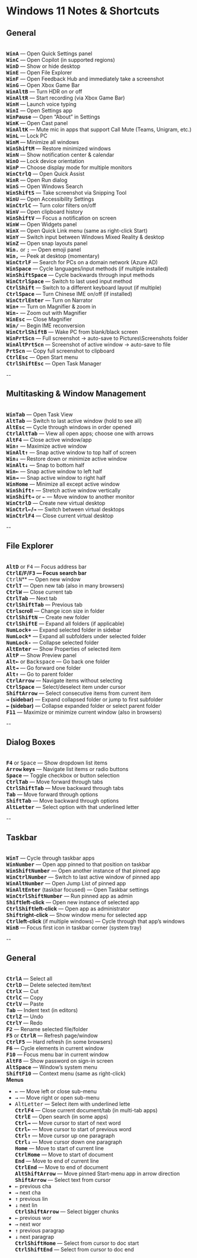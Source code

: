 # Windows 11 Notes & Shortcuts

## General

<br>**<kbd>Win</kbd><kbd>A</kbd>** — Open Quick Settings panel
<br>**<kbd>Win</kbd><kbd>C</kbd>** — Open Copilot (in supported regions)
<br>**<kbd>Win</kbd><kbd>D</kbd>** — Show or hide desktop
<br>**<kbd>Win</kbd><kbd>E</kbd>** — Open File Explorer
<br>**<kbd>Win</kbd><kbd>F</kbd>** — Open Feedback Hub and immediately take a screenshot
<br>**<kbd>Win</kbd><kbd>G</kbd>** — Open Xbox Game Bar
<br>**<kbd>Win</kbd><kbd>Alt</kbd><kbd>B</kbd>** — Turn HDR on or off
<br>**<kbd>Win</kbd><kbd>Alt</kbd><kbd>R</kbd>** — Start recording (via Xbox Game Bar)
<br>**<kbd>Win</kbd><kbd>H</kbd>** — Launch voice typing
<br>**<kbd>Win</kbd><kbd>I</kbd>** — Open Settings app
<br>**<kbd>Win</kbd><kbd>Pause</kbd>** — Open “About” in Settings
<br>**<kbd>Win</kbd><kbd>K</kbd>** — Open Cast panel
<br>**<kbd>Win</kbd><kbd>Alt</kbd><kbd>K</kbd>** — Mute mic in apps that support Call Mute (Teams, Unigram, etc.)
<br>**<kbd>Win</kbd><kbd>L</kbd>** — Lock PC
<br>**<kbd>Win</kbd><kbd>M</kbd>** — Minimize all windows
<br>**<kbd>Win</kbd><kbd>Shift</kbd><kbd>M</kbd>** — Restore minimized windows
<br>**<kbd>Win</kbd><kbd>N</kbd>** — Show notification center & calendar
<br>**<kbd>Win</kbd><kbd>O</kbd>** — Lock device orientation
<br>**<kbd>Win</kbd><kbd>P</kbd>** — Choose display mode for multiple monitors
<br>**<kbd>Win</kbd><kbd>Ctrl</kbd><kbd>Q</kbd>** — Open Quick Assist
<br>**<kbd>Win</kbd><kbd>R</kbd>** — Open Run dialog
<br>**<kbd>Win</kbd><kbd>S</kbd>** — Open Windows Search
<br>**<kbd>Win</kbd><kbd>Shift</kbd><kbd>S</kbd>** — Take screenshot via Snipping Tool
<br>**<kbd>Win</kbd><kbd>U</kbd>** — Open Accessibility Settings
<br>**<kbd>Win</kbd><kbd>Ctrl</kbd><kbd>C</kbd>** — Turn color filters on/off
<br>**<kbd>Win</kbd><kbd>V</kbd>** — Open clipboard history
<br>**<kbd>Win</kbd><kbd>Shift</kbd><kbd>V</kbd>** — Focus a notification on screen
<br>**<kbd>Win</kbd><kbd>W</kbd>** — Open Widgets panel
<br>**<kbd>Win</kbd><kbd>X</kbd>** — Open Quick Link menu (same as right-click Start)
<br>**<kbd>Win</kbd><kbd>Y</kbd>** — Switch input between Windows Mixed Reality & desktop
<br>**<kbd>Win</kbd><kbd>Z</kbd>** — Open snap layouts panel
<br>**<kbd>Win</kbd><kbd>.</kbd>** or <kbd>;</kbd> — Open emoji panel
<br>**<kbd>Win</kbd><kbd>,</kbd>** — Peek at desktop (momentary)
<br>**<kbd>Win</kbd><kbd>Ctrl</kbd><kbd>F</kbd>** — Search for PCs on a domain network (Azure AD)
<br>**<kbd>Win</kbd><kbd>Space</kbd>** — Cycle languages/input methods (if multiple installed)
<br>**<kbd>Win</kbd><kbd>Shift</kbd><kbd>Space</kbd>** — Cycle backwards through input methods
<br>**<kbd>Win</kbd><kbd>Ctrl</kbd><kbd>Space</kbd>** — Switch to last used input method
<br>**<kbd>Ctrl</kbd><kbd>Shift</kbd>** — Switch to a different keyboard layout (if multiple)
<br>**<kbd>Ctrl</kbd><kbd>Space</kbd>** — Turn Chinese IME on/off (if installed)
<br>**<kbd>Win</kbd><kbd>Ctrl</kbd><kbd>Enter</kbd>** — Turn on Narrator
<br>**<kbd>Win</kbd><kbd>+</kbd>** — Turn on Magnifier & zoom in
<br>**<kbd>Win</kbd><kbd>-</kbd>** — Zoom out with Magnifier
<br>**<kbd>Win</kbd><kbd>Esc</kbd>** — Close Magnifier
<br>**<kbd>Win</kbd><kbd>/</kbd>** — Begin IME reconversion
<br>**<kbd>Win</kbd><kbd>Ctrl</kbd><kbd>Shift</kbd><kbd>B</kbd>** — Wake PC from blank/black screen
<br>**<kbd>Win</kbd><kbd>PrtScn</kbd>** — Full screenshot → auto-save to Pictures\Screenshots folder
<br>**<kbd>Win</kbd><kbd>Alt</kbd><kbd>PrtScn</kbd>** — Screenshot of active window → auto-save to file
<br>**<kbd>PrtScn</kbd>** — Copy full screenshot to clipboard
<br>**<kbd>Ctrl</kbd><kbd>Esc</kbd>** — Open Start menu
<br>**<kbd>Ctrl</kbd><kbd>Shift</kbd><kbd>Esc</kbd>** — Open Task Manager

--

## Multitasking & Window Management

<br>**<kbd>Win</kbd><kbd>Tab</kbd>** — Open Task View
<br>**<kbd>Alt</kbd><kbd>Tab</kbd>** — Switch to last active window (hold to see all)
<br>**<kbd>Alt</kbd><kbd>Esc</kbd>** — Cycle through windows in order opened
<br>**<kbd>Ctrl</kbd><kbd>Alt</kbd><kbd>Tab</kbd>** — View all open apps; choose one with arrows
<br>**<kbd>Alt</kbd><kbd>F4</kbd>** — Close active window/app
<br>**<kbd>Win</kbd><kbd>↑</kbd>** — Maximize active window
<br>**<kbd>Win</kbd><kbd>Alt</kbd><kbd>↑</kbd>** — Snap active window to top half of screen
<br>**<kbd>Win</kbd><kbd>↓</kbd>** — Restore down or minimize active window
<br>**<kbd>Win</kbd><kbd>Alt</kbd><kbd>↓</kbd>** — Snap to bottom half
<br>**<kbd>Win</kbd><kbd>←</kbd>** — Snap active window to left half
<br>**<kbd>Win</kbd><kbd>→</kbd>** — Snap active window to right half
<br>**<kbd>Win</kbd><kbd>Home</kbd>** — Minimize all except active window
<br>**<kbd>Win</kbd><kbd>Shift</kbd><kbd>↑</kbd>** — Stretch active window vertically
<br>**<kbd>Win</kbd><kbd>Shift</kbd><kbd>→</kbd>** or <kbd>←</kbd> — Move window to another monitor
<br>**<kbd>Win</kbd><kbd>Ctrl</kbd><kbd>D</kbd>** — Create new virtual desktop
<br>**<kbd>Win</kbd><kbd>Ctrl</kbd><kbd>←</kbd>/<kbd>→</kbd>** — Switch between virtual desktops
<br>**<kbd>Win</kbd><kbd>Ctrl</kbd><kbd>F4</kbd>** — Close current virtual desktop

--

## File Explorer

<br>**<kbd>Alt</kbd><kbd>D</kbd>** or <kbd>F4</kbd> — Focus address bar
<br>**<kbd>Ctrl</kbd><kbd>E</kbd>/<kbd>F</kbd>/<kbd>F3</kbd> — Focus search bar
<br>**<kbd>Ctrl</kbd><kbd>N</kbd>** — Open new window
<br>**<kbd>Ctrl</kbd><kbd>T</kbd>** — Open new tab (also in many browsers)
<br>**<kbd>Ctrl</kbd><kbd>W</kbd>** — Close current tab
<br>**<kbd>Ctrl</kbd><kbd>Tab</kbd>** — Next tab
<br>**<kbd>Ctrl</kbd><kbd>Shift</kbd><kbd>Tab</kbd>** — Previous tab
<br>**<kbd>Ctrl</kbd>scroll** — Change icon size in folder
<br>**<kbd>Ctrl</kbd><kbd>Shift</kbd><kbd>N</kbd>** — Create new folder
<br>**<kbd>Ctrl</kbd><kbd>Shift</kbd><kbd>E</kbd>** — Expand all folders (if applicable)
<br>**<kbd>NumLock</kbd><kbd>+</kbd>** — Expand selected folder in sidebar
<br>**<kbd>NumLock</kbd><kbd>*</kbd>** — Expand all subfolders under selected folder
<br>**<kbd>NumLock</kbd><kbd>-</kbd>** — Collapse selected folder
<br>**<kbd>Alt</kbd><kbd>Enter</kbd>** — Show Properties of selected item
<br>**<kbd>Alt</kbd><kbd>P</kbd>** — Show Preview panel
<br>**<kbd>Alt</kbd><kbd>←</kbd>** or <kbd>Backspace</kbd> — Go back one folder
<br>**<kbd>Alt</kbd><kbd>→</kbd>** — Go forward one folder
<br>**<kbd>Alt</kbd><kbd>↑</kbd>** — Go to parent folder
<br>**<kbd>Ctrl</kbd><kbd>Arrow</kbd>** — Navigate items without selecting
<br>**<kbd>Ctrl</kbd><kbd>Space</kbd>** — Select/deselect item under cursor
<br>**<kbd>Shift</kbd><kbd>Arrow</kbd>** — Select consecutive items from current item
<br>**<kbd>→</kbd> (sidebar)** — Expand collapsed folder or jump to first subfolder
<br>**<kbd>←</kbd> (sidebar)** — Collapse expanded folder or select parent folder
<br>**<kbd>F11</kbd>** — Maximize or minimize current window (also in browsers)

--

## Dialog Boxes

<br>**<kbd>F4</kbd>** or <kbd>Space</kbd> — Show dropdown list items
<br>**<kbd>Arrow</kbd> keys** — Navigate list items or radio buttons
<br>**<kbd>Space</kbd>** — Toggle checkbox or button selection
<br>**<kbd>Ctrl</kbd><kbd>Tab</kbd>** — Move forward through tabs
<br>**<kbd>Ctrl</kbd><kbd>Shift</kbd><kbd>Tab</kbd>** — Move backward through tabs
<br>**<kbd>Tab</kbd>** — Move forward through options
<br>**<kbd>Shift</kbd><kbd>Tab</kbd>** — Move backward through options
<br>**<kbd>Alt</kbd><kbd>Letter</kbd>** — Select option with that underlined letter

--

## Taskbar

<br>**<kbd>Win</kbd><kbd>T</kbd>** — Cycle through taskbar apps
<br>**<kbd>Win</kbd><kbd>Number</kbd>** — Open app pinned to that position on taskbar
<br>**<kbd>Win</kbd><kbd>Shift</kbd><kbd>Number</kbd>** — Open another instance of that pinned app
<br>**<kbd>Win</kbd><kbd>Ctrl</kbd><kbd>Number</kbd>** — Switch to last active window of pinned app
<br>**<kbd>Win</kbd><kbd>Alt</kbd><kbd>Number</kbd>** — Open Jump List of pinned app
<br>**<kbd>Win</kbd><kbd>Alt</kbd><kbd>Enter</kbd>** (taskbar focused) — Open Taskbar settings
<br>**<kbd>Win</kbd><kbd>Ctrl</kbd><kbd>Shift</kbd><kbd>Number</kbd>** — Run pinned app as admin
<br>**<kbd>Shift</kbd>left-click** — Open new instance of selected app
<br>**<kbd>Ctrl</kbd><kbd>Shift</kbd>left-click** — Open app as administrator
<br>**<kbd>Shift</kbd>right-click** — Show window menu for selected app
<br>**<kbd>Ctrl</kbd>left-click** (if multiple windows) — Cycle through that app’s windows
<br>**<kbd>Win</kbd><kbd>B</kbd>** — Focus first icon in taskbar corner (system tray)

--

## General

<br>**<kbd>Ctrl</kbd><kbd>A</kbd>** — Select all
<br>**<kbd>Ctrl</kbd><kbd>D</kbd>** — Delete selected item/text
<br>**<kbd>Ctrl</kbd><kbd>X</kbd>** — Cut
<br>**<kbd>Ctrl</kbd><kbd>C</kbd>** — Copy
<br>**<kbd>Ctrl</kbd><kbd>V</kbd>** — Paste
<br>**<kbd>Tab</kbd>** — Indent text (in editors)
<br>**<kbd>Ctrl</kbd><kbd>Z</kbd>** — Undo
<br>**<kbd>Ctrl</kbd><kbd>Y</kbd>** — Redo
<br>**<kbd>F2</kbd>** — Rename selected file/folder
<br>**<kbd>F5</kbd>** or **<kbd>Ctrl</kbd><kbd>R</kbd>** — Refresh page/window
<br>**<kbd>Ctrl</kbd><kbd>F5</kbd>** — Hard refresh (in some browsers)
<br>**<kbd>F6</kbd>** — Cycle elements in current window
<br>**<kbd>F10</kbd>** — Focus menu bar in current window
<br>**<kbd>Alt</kbd><kbd>F8</kbd>** — Show password on sign-in screen
<br>**<kbd>Alt</kbd><kbd>Space</kbd>** — Window’s system menu
<br>**<kbd>Shift</kbd><kbd>F10</kbd>** — Context menu (same as right-click)
<br>**Menus**

- <kbd>←</kbd> — Move left or close sub-menu
- <kbd>→</kbd> — Move right or open sub-menu
- <kbd>Alt</kbd><kbd>Letter</kbd> — Select item with underlined lette
<br>**<kbd>Ctrl</kbd><kbd>F4</kbd>** — Close current document/tab (in multi-tab apps)
<br>**<kbd>Ctrl</kbd><kbd>E</kbd>** — Open search (in some apps)
<br>**<kbd>Ctrl</kbd><kbd>→</kbd>** — Move cursor to start of next word
<br>**<kbd>Ctrl</kbd><kbd>←</kbd>** — Move cursor to start of previous word
<br>**<kbd>Ctrl</kbd><kbd>↑</kbd>** — Move cursor up one paragraph
<br>**<kbd>Ctrl</kbd><kbd>↓</kbd>** — Move cursor down one paragraph
<br>**<kbd>Home</kbd>** — Move to start of current line
<br>**<kbd>Ctrl</kbd><kbd>Home</kbd>** — Move to start of document
<br>**<kbd>End</kbd>** — Move to end of current line
<br>**<kbd>Ctrl</kbd><kbd>End</kbd>** — Move to end of document
<br>**<kbd>Alt</kbd><kbd>Shift</kbd><kbd>Arrow</kbd>** — Move pinned Start-menu app in arrow direction
<br>**<kbd>Shift</kbd><kbd>Arrow</kbd>** — Select text from cursor
- <kbd>←</kbd> previous cha
- <kbd>→</kbd> next cha
- <kbd>↑</kbd> previous lin
- <kbd>↓</kbd> next lin
<br>**<kbd>Ctrl</kbd><kbd>Shift</kbd><kbd>Arrow</kbd>** — Select bigger chunks
- <kbd>←</kbd> previous wor
- <kbd>→</kbd> next wor
- <kbd>↑</kbd> previous paragrap
- <kbd>↓</kbd> next paragrap
<br>**<kbd>Ctrl</kbd><kbd>Shift</kbd><kbd>Home</kbd>** — Select from cursor to doc start
<br>**<kbd>Ctrl</kbd><kbd>Shift</kbd><kbd>End</kbd>** — Select from cursor to doc end
